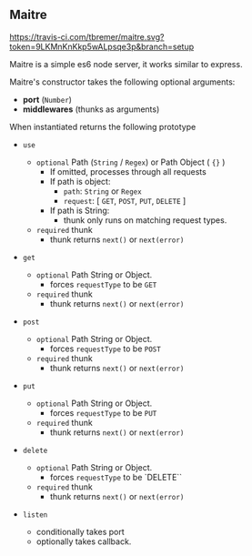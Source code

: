Maitre
---

https://travis-ci.com/tbremer/maitre.svg?token=9LKMnKnKkp5wALpsqe3p&branch=setup

Maitre is a simple es6 node server, it works similar to express.

Maitre's constructor takes the following optional arguments:

- **port** (`Number`)
- **middlewares** (thunks as arguments)

When instantiated returns the following prototype

- `use`
	- `optional` Path (`String` / `Regex`) or Path Object ( `{}` )
		- If omitted, processes through all requests
		- If path is object:
			- `path`: `String` or `Regex`
			- `request`: [ `GET`, `POST`, `PUT`, `DELETE` ]
		- If path is String:
			- thunk only runs on matching request types.
	- `required` thunk
		- thunk returns `next()` or `next(error)`

- `get`
	- `optional` Path String or Object.
		- forces `requestType` to be `GET`
	- `required` thunk
		- thunk returns `next()` or `next(error)`

- `post`
	- `optional` Path String or Object.
		- forces `requestType` to be `POST`
	- `required` thunk
		- thunk returns `next()` or `next(error)`

- `put`
	- `optional` Path String or Object.
		- forces `requestType` to be `PUT`
	- `required` thunk
		- thunk returns `next()` or `next(error)`

- `delete`
	- `optional` Path String or Object.
		- forces `requestType` to be `DELETE``
	- `required` thunk
		- thunk returns `next()` or `next(error)`

- `listen`
	- conditionally takes port
	- optionally takes callback.
